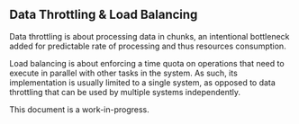 ## Data Throttling & Load Balancing

Data throttling is about processing data in chunks, an intentional bottleneck added for predictable rate of processing and thus resources consumption. 

Load balancing is about enforcing a time quota on operations that need to execute in parallel with other tasks in the system. As such, its implementation
is usually limited to a single system, as opposed to data throttling that can be used by multiple systems independently.


This document is a work-in-progress.
